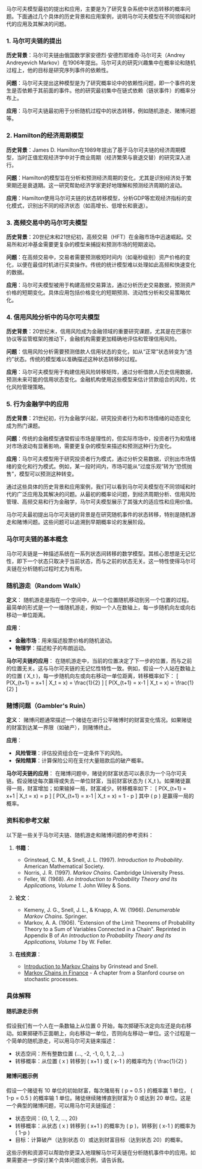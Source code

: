 马尔可夫模型最初的提出和应用，主要是为了研究复杂系统中状态转移的概率问题。下面通过几个具体的历史背景和应用案例，说明马尔可夫模型在不同领域和时代的应用及其解决的问题。

### 1. 马尔可夫链的提出
**历史背景**：马尔可夫链由俄国数学家安德烈·安德烈耶维奇·马尔可夫（Andrey Andreyevich Markov）在1906年提出。马尔可夫的研究兴趣集中在概率论和随机过程上，他的目标是研究序列事件的依赖性。

**问题**：马尔可夫提出这种模型是为了研究概率论中的依赖性问题，即一个事件的发生是否依赖于其前面的事件。他的研究最初集中在链式依赖（链状事件）的概率分布上。

**应用**：马尔可夫链最初用于分析随机过程中的状态转移，例如随机游走、赌博问题等。

### 2. Hamilton的经济周期模型
**历史背景**：James D. Hamilton在1989年提出了基于马尔可夫链的经济周期模型，当时正值宏观经济学中对于商业周期（经济繁荣与衰退交替）的研究深入进行。

**问题**：Hamilton的模型旨在分析和预测经济周期的变化，尤其是识别经济处于繁荣期还是衰退期。这一研究帮助经济学家更好地理解和预测经济周期的波动。

**应用**：Hamilton使用马尔可夫链的状态转移模型，分析GDP等宏观经济指标的变化模式，识别出不同的经济状态（如高增长、低增长和衰退）。

### 3. 高频交易中的马尔可夫模型
**历史背景**：20世纪末和21世纪初，高频交易（HFT）在金融市场中迅速崛起。交易所和对冲基金需要更复杂的模型来捕捉和预测市场的短期波动。

**问题**：在高频交易中，交易者需要预测极短时间内（如毫秒级别）资产价格的变化，以便在最佳时机进行买卖操作。传统的统计模型难以处理如此高频和快速变化的数据。

**应用**：马尔可夫模型被用于构建高频交易算法，通过分析历史交易数据，预测资产价格的短期变化。具体应用包括价格变化的短期预测、流动性分析和交易策略优化。

### 4. 信用风险分析中的马尔可夫模型
**历史背景**：20世纪末，信用风险成为金融领域的重要研究课题，尤其是在巴塞尔协议等监管框架的推动下，金融机构需要更加精确地评估和管理信用风险。

**问题**：信用风险分析需要预测借款人信用状态的变化，如从“正常”状态转变为“违约”状态。传统的模型难以准确描述这种状态转移的过程。

**应用**：马尔可夫模型用于构建信用风险转移矩阵，通过分析借款人历史信用数据，预测未来可能的信用状态变化。金融机构使用这些模型来估计贷款组合的风险，优化风险管理策略。

### 5. 行为金融学中的应用
**历史背景**：21世纪初，行为金融学兴起，研究投资者行为和市场情绪的动态变化成为热门课题。

**问题**：传统的金融模型通常假设市场是理性的，但实际市场中，投资者行为和情绪对市场波动有显著影响，需要更复杂的模型来描述和预测这种行为变化。

**应用**：马尔可夫模型用于研究投资者行为模式，通过分析交易数据，识别出市场情绪的变化和行为模式。例如，某一段时间内，市场可能从“过度乐观”转为“恐慌抛售”，模型可以预测这种转变。

通过这些具体的历史背景和应用案例，我们可以看到马尔可夫模型在不同领域和时代的广泛应用及其解决的问题。从最初的概率论问题，到经济周期分析、信用风险管理、高频交易和行为金融学，马尔可夫模型展示了其强大的适应性和应用价值。

马尔可夫最初提出马尔可夫链的背景是在研究随机事件的状态转移，特别是随机游走和赌博问题。这些问题可以追溯到早期概率论的发展阶段。

### 马尔可夫链的基本概念

马尔可夫链是一种描述系统在一系列状态间转移的数学模型。其核心思想是无记忆性，即下一个状态只取决于当前状态，而与之前的状态无关。这一特性使得马尔可夫链在分析随机过程时尤为有用。

### 随机游走（Random Walk）

**定义**：
随机游走是指在一个空间中，从一个位置随机移动到另一个位置的过程。最简单的形式是一个一维随机游走，例如一个人在数轴上，每一步随机向左或向右移动一单位距离。

**应用**：
- **金融市场**：用来描述股票价格的随机波动。
- **物理学**：描述粒子的布朗运动。

**马尔可夫链的应用**：
在随机游走中，当前的位置决定了下一步的位置，而与之前的位置无关。这与马尔可夫链的无记忆性特性一致。例如，假设一个人站在数轴上的位置 \( X_t \)，每一步随机向左或向右移动一单位距离，转移概率如下：
\[ P(X_{t+1} = x+1 | X_t = x) = \frac{1}{2} \]
\[ P(X_{t+1} = x-1 | X_t = x) = \frac{1}{2} \]

### 赌博问题（Gambler's Ruin）

**定义**：
赌博问题通常描述一个赌徒在进行公平赌博时的财富变化情况。如果赌徒的财富到达某一界限（如破产），则赌博终止。

**应用**：
- **风险管理**：评估投资组合在一定条件下的风险。
- **保险精算**：计算保险公司在支付大量赔款后的破产概率。

**马尔可夫链的应用**：
在赌博问题中，赌徒的财富状态可以表示为一个马尔可夫链。假设赌徒每次赢得或失去一单位财富，当前财富状态为 \( X_t \)。如果赌徒赢得一局，财富增加；如果输掉一局，财富减少。转移概率如下：
\[ P(X_{t+1} = x+1 | X_t = x) = p \]
\[ P(X_{t+1} = x-1 | X_t = x) = 1 - p \]
其中 \( p \) 是赢得一局的概率。

### 资料和参考文献

以下是一些关于马尔可夫链、随机游走和赌博问题的参考资料：

1. **书籍**：
   - Grinstead, C. M., & Snell, J. L. (1997). *Introduction to Probability*. American Mathematical Society.
   - Norris, J. R. (1997). *Markov Chains*. Cambridge University Press.
   - Feller, W. (1968). *An Introduction to Probability Theory and Its Applications, Volume 1*. John Wiley & Sons.

2. **论文**：
   - Kemeny, J. G., Snell, J. L., & Knapp, A. W. (1966). *Denumerable Markov Chains*. Springer.
   - Markov, A. A. (1906). "Extension of the Limit Theorems of Probability Theory to a Sum of Variables Connected in a Chain". Reprinted in Appendix B of *An Introduction to Probability Theory and Its Applications, Volume 1* by W. Feller.

3. **在线资源**：
   - [Introduction to Markov Chains](https://www.dartmouth.edu/~chance/teaching_aids/books_articles/probability_book/Chapter11.pdf) by Grinstead and Snell.
   - [Markov Chains in Finance](https://web.stanford.edu/class/archive/engr/engr298/engr298.1196/chap4.pdf) - A chapter from a Stanford course on stochastic processes.

### 具体解释

#### 随机游走示例

假设我们有一个人在一条数轴上从位置 0 开始，每次掷硬币决定向左还是向右移动。如果掷硬币正面朝上，向右移动一单位，否则向左移动一单位。这个过程是一个简单的随机游走，可以用马尔可夫链来描述：

- 状态空间：所有整数位置 \(..., -2, -1, 0, 1, 2, ...\)
- 转移概率：从位置 \( x \) 转移到 \( x+1 \) 或 \( x-1 \) 的概率均为 \( \frac{1}{2} \)

#### 赌博问题示例

假设一个赌徒有 10 单位的初始财富，每次赌局有 \( p = 0.5 \) 的概率赢 1 单位， \( 1-p = 0.5 \) 的概率输 1 单位。赌徒继续赌博直到财富为 0 或达到 20 单位。这是一个典型的赌博问题，可以用马尔可夫链描述：

- 状态空间：\{0, 1, 2, ..., 20\}
- 转移概率：从状态 \( x \) 转移到 \( x+1 \) 的概率为 \( p \)，转移到 \( x-1 \) 的概率为 \( 1-p \)
- 目标：计算破产（达到状态 0）或达到财富目标（达到状态 20）的概率。

这些示例和资源可以帮助你更深入地理解马尔可夫链在分析随机事件中的应用。如果需要进一步探讨某个具体问题或示例，请告诉我。